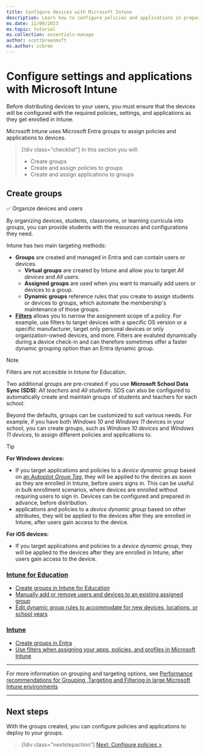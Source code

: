 ```yaml
---
title: Configure devices with Microsoft Intune
description: Learn how to configure policies and applications in preparation for device deployment.
ms.date: 11/09/2023
ms.topic: tutorial
ms.collection: essentials-manage
author: scottbreenmsft
ms.author: scbree
---
```


# Configure settings and applications with Microsoft Intune

Before distributing devices to your users, you must ensure that the devices will be configured with the required policies, settings, and applications as they get enrolled in Intune.

Microsoft Intune uses Microsoft Entra groups to assign policies and applications to devices.

> [!div class="checklist"]
>In this section you will:
>
> - Create groups
> - Create and assign policies to groups
> - Create and assign applications to groups

## Create groups

✅ Organize devices and users

By organizing devices, students, classrooms, or learning curricula into groups, you can provide students with the resources and configurations they need.

Intune has two main targeting methods:

- **Groups** are created and managed in Entra and can contain users or devices.
  - **Virtual groups** are created by Intune and allow you to target *All devices* and *All users*.
  - **Assigned groups** are used when you want to manually add users or devices to a group.
  - **Dynamic groups** reference rules that you create to assign students or devices to groups, which automate the membership's maintenance of those groups.
- [**Filters**](/mem/intune/fundamentals/filters) allows you to narrow the assignment scope of a policy. For example, use filters to target devices with a specific OS version or a specific manufacturer, target only personal devices or only organization-owned devices, and more. Filters are evaluted dynamically during a device check-in and can therefore sometimes offer a faster dynamic grouping option than an Entra dynamic group.

> [!NOTE]
> Filters are not accesible in Intune for Education.

Two additional groups are pre-created if you use **Microsoft School Data Sync (SDS)**: *All teachers* and *All students*. SDS can also be configured to automatically create and maintain groups of students and teachers for each school.

Beyond the defaults, groups can be customized to suit various needs. For example, if you have both *Windows 10* and *Windows 11* devices in your school, you can create groups, such as *Windows 10 devices* and *Windows 11 devices*, to assign different policies and applications to.

> [!TIP]
> **For Windows devices:**
> - If you target applications and policies to a *device dynamic group* based on [an Autopilot *Group Tag*](/autopilot/enrollment-autopilot), they will be applied to the devices as soon as they are enrolled in Intune, before users signs in. This can be useful in bulk enrollment scenarios, where devices are enrolled without requiring users to sign in. Devices can be configured and prepared in advance, before distribution.
> - applications and policies to a *device dynamic group* based on other attributes, they will be applied to the devices after they are enrolled in Intune, after users gain access to the device.
> 
> **For iOS devices:**
> - If you target applications and policies to a *device dynamic group*, they will be applied to the devices after they are enrolled in Intune, after users gain access to the device.

### [Intune for Education](#tab/intune-for-education)

- [Create groups in Intune for Education][EDU-1]
- [Manually add or remove users and devices to an existing assigned group][EDU-2]
- [Edit dynamic group rules to accommodate for new devices, locations, or school years][EDU-3]

### [Intune](#tab/intune)

- [Create groups in Entra](/entra/fundamentals/how-to-manage-groups)
- [Use filters when assigning your apps, policies, and profiles in Microsoft Intune](/mem/intune/fundamentals/filters)

---

For more information on grouping and targeting options, see [Performance recommendations for Grouping, Targeting and Filtering in large Microsoft Intune environments](/mem/intune/fundamentals/filters-performance-recommendations)

________________________________________________________

## Next steps

With the groups created, you can configure policies and applications to deploy to your groups.

> [!div class="nextstepaction"]
> [Next: Configure policies >](configure-device-settings.md)

<!-- Reference links in article -->

[EDU-1]: /intune-education/create-groups
[EDU-2]: /intune-education/edit-groups-intune-for-edu
[EDU-3]: /intune-education/edit-groups-intune-for-edu#edit-dynamic-group-rules
